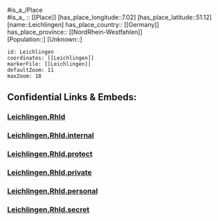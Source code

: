 ﻿---
location: [51.12,7.02] 
mapzoom: [7,12] 
mapmarker: city 
type: City
tags:
- geo/City


SpocWebEntityId: 31918
isDeleted: false
confidential: public

---
#is_a_/Place  
#is_a_ :: [[Place]] 
[has_place_longitude::7.02] 
[has_place_latitude::51.12] 
[name::Leichlingen] 
has_place_country:: [[Germany]]  
has_place_province:: [[NordRhein-Westfahlen]]  
[Population::] 
[Unknown::] 


```leaflet
id: Leichlingen
coordinates: [[Leichlingen]] 
markerFile: [[Leichlingen]] 
defaultZoom: 11 
maxZoom: 18
```


## Confidential Links & Embeds: 

### [Leichlingen,Rhld](/_public/Earth/Continent/Europe/Europe~Central/Germany/Germany~West/Nord_Rhein-Westfalen/counties~NW/Rheinisch-Berg.Kreis/cities~Rheinisch-Bergisch/Leichlingen,Rhld.md) 

### [Leichlingen,Rhld.internal](/_internal/Earth/Continent/Europe/Europe~Central/Germany/Germany~West/Nord_Rhein-Westfalen/counties~NW/Rheinisch-Berg.Kreis/cities~Rheinisch-Bergisch/Leichlingen,Rhld.internal.md) 

### [Leichlingen,Rhld.protect](/_protect/Earth/Continent/Europe/Europe~Central/Germany/Germany~West/Nord_Rhein-Westfalen/counties~NW/Rheinisch-Berg.Kreis/cities~Rheinisch-Bergisch/Leichlingen,Rhld.protect.md) 

### [Leichlingen,Rhld.private](/_private/Earth/Continent/Europe/Europe~Central/Germany/Germany~West/Nord_Rhein-Westfalen/counties~NW/Rheinisch-Berg.Kreis/cities~Rheinisch-Bergisch/Leichlingen,Rhld.private.md) 

### [Leichlingen,Rhld.personal](/_personal/Earth/Continent/Europe/Europe~Central/Germany/Germany~West/Nord_Rhein-Westfalen/counties~NW/Rheinisch-Berg.Kreis/cities~Rheinisch-Bergisch/Leichlingen,Rhld.personal.md) 

### [Leichlingen,Rhld.secret](/_secret/Earth/Continent/Europe/Europe~Central/Germany/Germany~West/Nord_Rhein-Westfalen/counties~NW/Rheinisch-Berg.Kreis/cities~Rheinisch-Bergisch/Leichlingen,Rhld.secret.md) 
